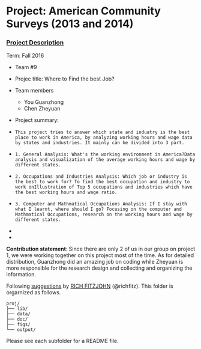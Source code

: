 # Project: American Community Surveys (2013 and 2014)
### [Project Description](doc/Project1_desc.md)

Term: Fall 2016

+ Team #9
+ Projec title: Where to Find the best Job? 
+ Team members
	+ You Guanzhong
	+ Chen Zheyuan

+ Project summary: 
+     This project tries to answer which state and induatry is the best place to work in America, by analyzing working hours and wage data by states and industries. It mainly can be divided into 3 part.
+     1. General Analysis: What's the working environment in America?Data analysis and visualization of the average working hours and wage by different states.
+     2. Occupations and Industries Analysis: Which job or industry is the best to work for? To find the best occupation and industry to work onIllustration of Top 5 occupations and industries which have the best working hours and wage ratio.
+     3. Computer and Mathmatical Occupations Analysis: If I stay with what I learnt, where should I go? Focusing on the computer and Mathmatical Occupations, research on the working hours and wage by different states.
+     
+   
**Contribution statement**:
     Since there are only 2 of us in our group on project 1, we were working together on this project most of the time. As for detailed distribution, Guanzhong did an amazing job on coding while Zheyuan is more responsible for the research design and collecting and organizing the information.

Following [suggestions](http://nicercode.github.io/blog/2013-04-05-projects/) by [RICH FITZJOHN](http://nicercode.github.io/about/#Team) (@richfitz). This folder is orgarnized as follows.

```
proj/
├── lib/
├── data/
├── doc/
├── figs/
└── output/
```

Please see each subfolder for a README file.

